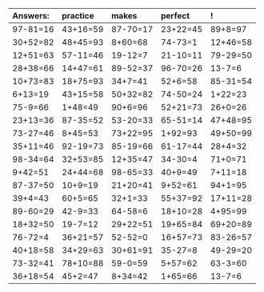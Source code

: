 | Answers: | practice | makes | perfect | ! |
| :--- | :--- | :--- | :--- | :--- |
| 97-81=16 | 43+16=59 | 87-70=17 | 23+22=45 | 89+8=97 | 
| 30+52=82 | 48+45=93 | 8+60=68 | 74-73=1 | 12+46=58 | 
| 12+51=63 | 57-11=46 | 19-12=7 | 21-10=11 | 79-29=50 | 
| 28+38=66 | 14+47=61 | 89-52=37 | 96-70=26 | 13-7=6 | 
| 10+73=83 | 18+75=93 | 34+7=41 | 52+6=58 | 85-31=54 | 
| 6+13=19 | 43+15=58 | 50+32=82 | 74-50=24 | 1+22=23 | 
| 75-9=66 | 1+48=49 | 90+6=96 | 52+21=73 | 26+0=26 | 
| 23+13=36 | 87-35=52 | 53-20=33 | 65-51=14 | 47+48=95 | 
| 73-27=46 | 8+45=53 | 73+22=95 | 1+92=93 | 49+50=99 | 
| 35+11=46 | 92-19=73 | 85-19=66 | 61-17=44 | 28+4=32 | 
| 98-34=64 | 32+53=85 | 12+35=47 | 34-30=4 | 71+0=71 | 
| 9+42=51 | 24+44=68 | 98-65=33 | 40+9=49 | 7+11=18 | 
| 87-37=50 | 10+9=19 | 21+20=41 | 9+52=61 | 94+1=95 | 
| 39+4=43 | 60+5=65 | 32+1=33 | 55+37=92 | 17+11=28 | 
| 89-60=29 | 42-9=33 | 64-58=6 | 18+10=28 | 4+95=99 | 
| 18+32=50 | 19-7=12 | 29+22=51 | 19+65=84 | 69+20=89 | 
| 76-72=4 | 36+21=57 | 52-52=0 | 16+57=73 | 83-26=57 | 
| 40+18=58 | 34+29=63 | 30+61=91 | 35-27=8 | 49-29=20 | 
| 73-32=41 | 78+10=88 | 59-0=59 | 5+57=62 | 63-3=60 | 
| 36+18=54 | 45+2=47 | 8+34=42 | 1+65=66 | 13-7=6 | 
